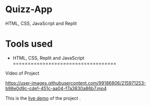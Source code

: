 # Quizz-App
HTML, CSS, JavaScript and Replit
# Tools used #
* HTML, CSS, Replit and JavaScript
===================================

Video of Project


https://user-images.githubusercontent.com/99186806/215971253-b98e0d9c-cde1-451c-aa04-f7a3830a86b7.mp4

This is the [live demo](https://app.flonnect.com/view/video/kateakshay165/Flonnect_2023-02-01_ebce0808-9fb5-4103-98ff-5cb5460203ba) of the project . 

